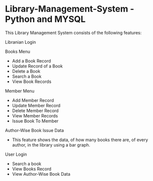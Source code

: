 # Library-Management-System - Python and MYSQL
This Library Management System consists of the following features:

Libranian Login

Books Menu
- Add a Book Record
- Update Record of a Book
- Delete a Book 
- Search a Book 
- View Book Records

 Member Menu
- Add Member Record 
- Update Member Record 
- Delete Member Record 
- View Member Records
- Issue Book To Member 

Author-Wise Book Issue Data
- This feature shows the data, of how many books there are, of every author, in the library using a bar graph.

User Login
- Search a book
- View Books Record
- View Author-Wise Book Data

